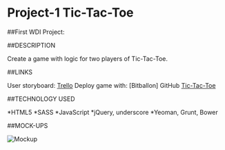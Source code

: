 # Project-1 Tic-Tac-Toe
##First WDI Project:

##DESCRIPTION

Create a game with logic for two players of Tic-Tac-Toe.

##LINKS

User storyboard: [Trello](https://trello.com/b/ceJjgL1I)
Deploy game with: [Bitballon]
GitHub [Tic-Tac-Toe](https://github.com/Kwsilas/Project-1)

##TECHNOLOGY USED

*HTML5
*SASS
*JavaScript
*jQuery, underscore
*Yeoman, Grunt, Bower

##MOCK-UPS

![Mockup](/images/Poject-1/img.jpg)

